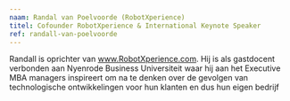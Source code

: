 ```yaml
---
naam: Randal van Poelvoorde (RobotXperience)
titel: Cofounder RobotXperience & International Keynote Speaker
ref: randall-van-poelvoorde
---
```

Randall is oprichter van ​www.RobotXperience.com​. Hij is als gastdocent verbonden aan Nyenrode Business Universiteit waar hij aan het Executive MBA managers inspireert om na te denken over de gevolgen van technologische ontwikkelingen voor hun klanten en dus hun eigen bedrijf
